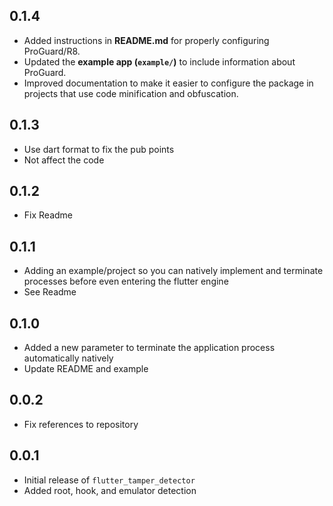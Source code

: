 ## 0.1.4 
* Added instructions in **README.md** for properly configuring ProGuard/R8.  
* Updated the **example app (`example/`)** to include information about ProGuard.  
* Improved documentation to make it easier to configure the package in projects that use code minification and obfuscation.  

## 0.1.3
* Use dart format to fix the pub points
* Not affect the code

## 0.1.2
* Fix Readme

## 0.1.1
* Adding an example/project so you can natively implement and terminate processes before even entering the flutter engine
* See Readme

## 0.1.0
* Added a new parameter to terminate the application process automatically natively
* Update README and example

## 0.0.2
* Fix references to repository

## 0.0.1

* Initial release of `flutter_tamper_detector`
* Added root, hook, and emulator detection
